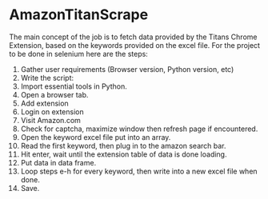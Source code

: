# AmazonTitanScrape
The main concept of the job is to fetch data provided by the Titans Chrome Extension, based on the keywords provided on the excel file.
For the project to be done in selenium here are the steps:
1. Gather user requirements (Browser version, Python version, etc)
2. Write the script:
2. Import essential tools in Python.
2. Open a browser tab.
2. Add extension
2. Login on extension 
2. Visit Amazon.com
2. Check for captcha, maximize window then refresh page if encountered. 
2. Open the keyword excel file put into an array.
2. Read the first keyword, then plug in to the amazon search bar.
2. Hit enter, wait until the extension table of data is done loading.
2. Put data in data frame.
2. Loop steps e-h for every keyword, then write into a new excel file when done.
2. Save.
